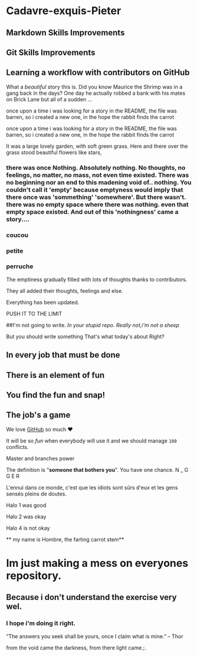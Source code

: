 # Cadavre-exquis-Pieter

## Markdown Skills Improvements
## Git Skills Improvements
## Learning a workflow with contributors on GitHub


What a *beautiful* story this is.
Did you know Maurice the Shrimp was in a gang back in the days?
One day he actually robbed a bank with his mates on Brick Lane but all of a sudden ...

once upon a time i was looking for a story in the README,
the file was barren, so i created a new one,
in the hope the rabbit finds the carrot

once upon a time i was looking for a story in the README,
the file was barren, so i created a new one,
in the hope the rabbit finds the carrot



It was a large lovely garden,
 with soft green grass.
  Here and there over the grass stood beautiful flowers like stars,




### there was once Nothing. Absolutely nothing. No thoughts, no feelings, no matter, no mass, not even time existed. There was no beginning nor an end to this madening void of.. nothing. You couldn't call it 'empty' because emptyness would imply that there once was 'sommething' 'somewhere'. But there wasn't. there was no empty space where there was nothing. even that empty space existed. And out of this 'nothingness' came a story....


### coucou
### petite
### perruche

The emptiness gradually filled with lots of thoughts thanks to contributors.

They all added their thoughts, feelings and else.

Everything has been updated.

PUSH IT TO THE LIMIT

##I'm not going to write.
_In your stupid repo._
*Really not,i'm not a sheep*

But you should write something
That's what today's about
Right?

## In every job that must be done
## There is an element of fun
## You find the fun and snap!
## **The job's a game**


We love [GitHub](https://github.com) so much :heart:

It will be so *fun* when everybody will use it and we should manage `100` conflicts.

Master and branches power

 The definition is "**someone that bothers you**".
  You have one chance.
   N _ G G E R


   L'ennui dans ce monde, c'est que les idiots sont sûrs d'eux et les gens sensés pleins de doutes.


   Halo 1 was good

   Halo 2 was okay

   Halo 4 is not okay


   ** my name is Hombre, the farting carrot stem**

   # Im just making a mess on everyones repository.
## Because i don't understand the exercise very wel.
### I hope i'm doing it right.

“The answers you seek shall be yours, once I claim what is mine.”
– Thor

from the void came the darkness, from there light came.;.

